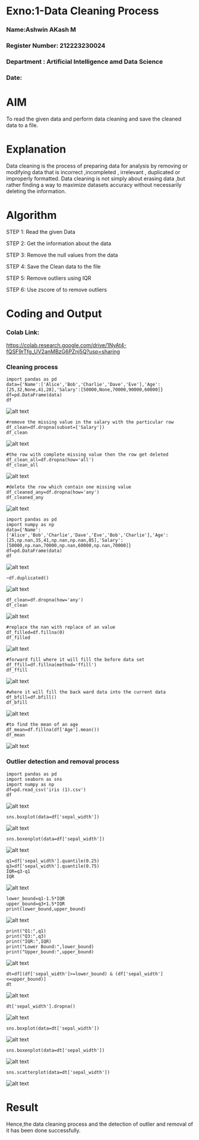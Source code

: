 # Exno:1-Data Cleaning Process
### Name:Ashwin AKash M
### Register Number: 212223230024
### Department : Artificial Intelligence amd Data Science
### Date: 
# AIM
To read the given data and perform data cleaning and save the cleaned data to a file.

# Explanation
Data cleaning is the process of preparing data for analysis by removing or modifying data that is incorrect ,incompleted , irrelevant , duplicated or improperly formatted. Data cleaning is not simply about erasing data ,but rather finding a way to maximize datasets accuracy without necessarily deleting the information.

# Algorithm
STEP 1: Read the given Data

STEP 2: Get the information about the data

STEP 3: Remove the null values from the data

STEP 4: Save the Clean data to the file

STEP 5: Remove outliers using IQR

STEP 6: Use zscore of to remove outliers

# Coding and Output
### Colab Link:
https://colab.research.google.com/drive/1NyAt4-fQSF9rTfg_UV2anMBzG6PZnj5Q?usp=sharing
### Cleaning process
```
import pandas as pd
data={'Name':['Alice','Bob','Charlie','Dave','Eve'],'Age':[25,32,None,41,28],'Salary':[50000,None,70000,90000,60000]}
df=pd.DataFrame(data)
df
```
![alt text](ds.png)
```
#remove the missing value in the salary with the particular row
df_clean=df.dropna(subset=['Salary'])
df_clean
```
![alt text](ds1.png)
```
#the row with complete missing value then the row get deleted
df_clean_all=df.dropna(how='all')
df_clean_all
```
![alt text](ds2.png)
```
#delete the row which contain one missing value
df_cleaned_any=df.dropna(how='any')
df_cleaned_any
```
![alt text](ds3.png)
```
import pandas as pd
import numpy as np
data={'Name':['Alice','Bob','Charlie','Dave','Eve','Bob','Charlie'],'Age':[25,np.nan,35,41,np.nan,np.nan,85],'Salary':[50000,np.nan,70000,np.nan,60000,np.nan,70000]}
df=pd.DataFrame(data)
df
```
![alt text](ds4.png)
```
~df.duplicated()
```
![alt text](ds5.png)
```
df_clean=df.dropna(how='any')
df_clean
```
![alt text](ds6.png)
```
#replace the nan with replace of an value
df_filled=df.fillna(0)
df_filled
```
![alt text](ds7.png)
```
#forward fill where it will fill the before data set
df_ffill=df.fillna(method='ffill')
df_ffill
```
![alt text](ds8.png)
```
#where it will fill the back ward data into the current data
df_bfill=df.bfill()
df_bfill
```
![alt text](ds9.png)
```
#to find the mean of an age
df_mean=df.fillna(df['Age'].mean())
df_mean
```
![alt text](ds10.png)

### Outlier detection and removal process
```
import pandas as pd
import seaborn as sns
import numpy as np
df=pd.read_csv('iris (1).csv')
df
```
![alt text](ds11.png)
```
sns.boxplot(data=df['sepal_width'])
```
![alt text](ds12.png)
```
sns.boxenplot(data=df['sepal_width'])
```
![alt text](ds13.png)
```
q1=df['sepal_width'].quantile(0.25)
q3=df['sepal_width'].quantile(0.75)
IQR=q3-q1
IQR
```
![alt text](ds14.png)
```
lower_bound=q1-1.5*IQR
upper_bound=q3+1.5*IQR
print(lower_bound,upper_bound)
```
![alt text](ds15.png)
```
print("Q1:",q1)
print("Q3:",q3)
print("IQR:",IQR)
print("Lower Bound:",lower_bound)
print("Upper_bound:",upper_bound)
```
![alt text](ds16.png)
```
dt=df[(df['sepal_width']>=lower_bound) & (df['sepal_width']<=upper_bound)]
dt
```
![alt text](ds17.png)
```
dt['sepal_width'].dropna()
```
![alt text](ds18.png)
```
sns.boxplot(data=dt['sepal_width'])
```
![alt text](ds19.png)
```
sns.boxenplot(data=dt['sepal_width'])
```
![alt text](ds20.png)
```
sns.scatterplot(data=dt['sepal_width'])
```
![alt text](ds21.png)


# Result
Hence,the data cleaning process and the detection of outlier and removal of it has been done successfully.
